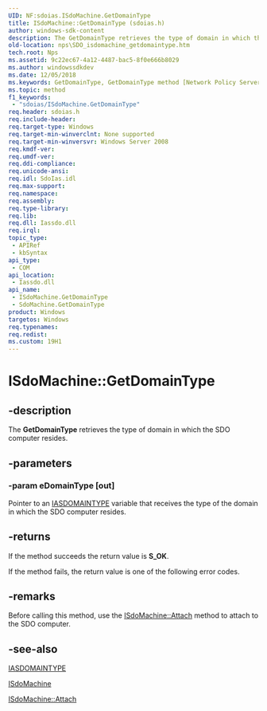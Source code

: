```yaml
---
UID: NF:sdoias.ISdoMachine.GetDomainType
title: ISdoMachine::GetDomainType (sdoias.h)
author: windows-sdk-content
description: The GetDomainType retrieves the type of domain in which the SDO computer resides.
old-location: nps\SDO_isdomachine_getdomaintype.htm
tech.root: Nps
ms.assetid: 9c22ec67-4a12-4487-bac5-8f0e666b8029
ms.author: windowssdkdev
ms.date: 12/05/2018
ms.keywords: GetDomainType, GetDomainType method [Network Policy Server], GetDomainType method [Network Policy Server],ISdoMachine interface, GetDomainType method [Network Policy Server],SdoMachine object, ISdoMachine interface [Network Policy Server],GetDomainType method, ISdoMachine.GetDomainType, ISdoMachine::GetDomainType, SdoMachine object [Network Policy Server],GetDomainType method, _sdo_isdomachine_getdomaintype, nps.SDO_isdomachine_getdomaintype, sdo.isdomachine_getdomaintype, sdoias/ISdoMachine::GetDomainType
ms.topic: method
f1_keywords: 
 - "sdoias/ISdoMachine.GetDomainType"
req.header: sdoias.h
req.include-header: 
req.target-type: Windows
req.target-min-winverclnt: None supported
req.target-min-winversvr: Windows Server 2008
req.kmdf-ver: 
req.umdf-ver: 
req.ddi-compliance: 
req.unicode-ansi: 
req.idl: SdoIas.idl
req.max-support: 
req.namespace: 
req.assembly: 
req.type-library: 
req.lib: 
req.dll: Iassdo.dll
req.irql: 
topic_type:
 - APIRef
 - kbSyntax
api_type:
 - COM
api_location:
 - Iassdo.dll
api_name:
 - ISdoMachine.GetDomainType
 - SdoMachine.GetDomainType
product: Windows
targetos: Windows
req.typenames: 
req.redist: 
ms.custom: 19H1
---
```


# ISdoMachine::GetDomainType


## -description


The <b>GetDomainType</b> retrieves the type of domain in which the SDO computer 
    resides.


## -parameters




### -param eDomainType [out]

Pointer to an <a href="https://docs.microsoft.com/windows/desktop/api/sdoias/ne-sdoias-_domaintype">IASDOMAINTYPE</a> variable that receives 
      the type of the domain in which the SDO computer resides.


## -returns



If the method succeeds the return value is <b>S_OK</b>.

If the method fails, the return value is one of the following error codes.




## -remarks



Before calling this method, use the 
    <a href="https://docs.microsoft.com/windows/desktop/api/sdoias/nf-sdoias-isdomachine-attach">ISdoMachine::Attach</a> method to attach to the SDO 
    computer.




## -see-also




<a href="https://docs.microsoft.com/windows/desktop/api/sdoias/ne-sdoias-_domaintype">IASDOMAINTYPE</a>



<a href="https://docs.microsoft.com/windows/desktop/api/sdoias/nn-sdoias-isdomachine">ISdoMachine</a>



<a href="https://docs.microsoft.com/windows/desktop/api/sdoias/nf-sdoias-isdomachine-attach">ISdoMachine::Attach</a>
 

 

